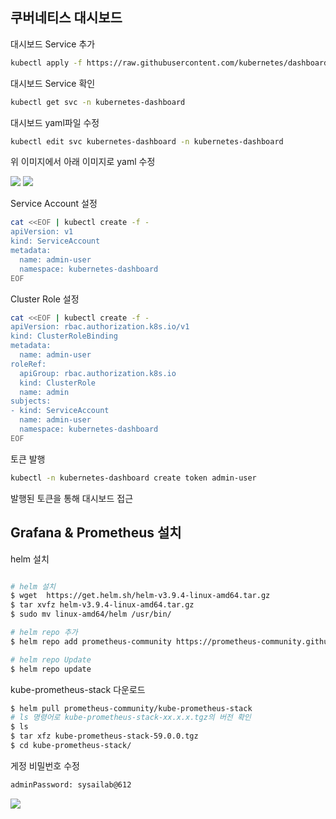 ## 쿠버네티스 대시보드

대시보드 Service 추가
```bash
kubectl apply -f https://raw.githubusercontent.com/kubernetes/dashboard/v2.7.0/aio/deploy/recommended.yaml
```

대시보드 Service 확인
```bash
kubectl get svc -n kubernetes-dashboard
```

대시보드 yaml파일 수정
```bash
kubectl edit svc kubernetes-dashboard -n kubernetes-dashboard
```
위 이미지에서 아래 이미지로 yaml 수정

<img src = "https://github.com/BodleHG/ComputingContinuumEnv/assets/89232601/a039d7ce-ceba-44f7-a03b-e44f61deb995">

<img src = "https://github.com/BodleHG/ComputingContinuumEnv/assets/89232601/da0325d7-4135-481c-b9e4-4e4bd58ca2ae">

Service Account 설정
```bash
cat <<EOF | kubectl create -f -
apiVersion: v1
kind: ServiceAccount
metadata:
  name: admin-user
  namespace: kubernetes-dashboard
EOF
```

Cluster Role 설정
```bash
cat <<EOF | kubectl create -f -
apiVersion: rbac.authorization.k8s.io/v1
kind: ClusterRoleBinding
metadata:
  name: admin-user
roleRef:
  apiGroup: rbac.authorization.k8s.io
  kind: ClusterRole
  name: admin
subjects:
- kind: ServiceAccount
  name: admin-user
  namespace: kubernetes-dashboard
EOF
```

토큰 발행
```bash
kubectl -n kubernetes-dashboard create token admin-user
```

발행된 토큰을 통해 대시보드 접근


## Grafana & Prometheus 설치

helm 설치
```bash

# helm 설치
$ wget  https://get.helm.sh/helm-v3.9.4-linux-amd64.tar.gz
$ tar xvfz helm-v3.9.4-linux-amd64.tar.gz
$ sudo mv linux-amd64/helm /usr/bin/

# helm repo 추가
$ helm repo add prometheus-community https://prometheus-community.github.io/helm-charts

# helm repo Update
$ helm repo update
```

kube-prometheus-stack 다운로드
```bash
$ helm pull prometheus-community/kube-prometheus-stack
# ls 명령어로 kube-prometheus-stack-xx.x.x.tgz의 버전 확인
$ ls
$ tar xfz kube-prometheus-stack-59.0.0.tgz
$ cd kube-prometheus-stack/
```

게정 비밀번호 수정
```bash
adminPassword: sysailab@612
```

<img src = "https://github.com/BodleHG/ComputingContinuumEnv/assets/89232601/c860d3cd-7408-4492-bad0-9f090d6641a9">




